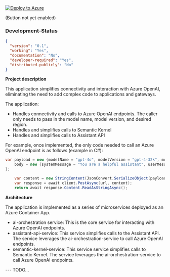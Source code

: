 <a href="https://">
    <img src="https://aka.ms/deploytoazurebutton" alt="Deploy to Azure">
</a>

(Button not yet enabled)

### Development-Status
```json
{
  "version": "0.1",
  "working": "Yes",
  "documentation": "No",
  "developer-required": "Yes",
  "distributed-publicly": "No"
}
```

**Project description**

This application simplifies connectivity and interaction with Azure OpenAI, eliminating the need to add complex code to applications and gateways.

The application:
 - Handles connectivity and calls to Azure OpenAI endpoints. The caller only needs to pass in the model name, model version, and desired region.
 - Handles and simplifies calls to Semantic Kernel
 - Handles and simplifies  calls to Assistant API

For example, once implemented, the only code needed to call an Azure OpenAI endpoint is as follows (example in C#):

```csharp
var payload = new {modelName = "gpt-4o", modelVersion = "gpt-4-32k", modelRegion = "eastus",
    body = new {systemMessage = "You are a helpful assistant", userMessage = "How is the weather in Boston?"}
};

    var content = new StringContent(JsonConvert.SerializeObject(payload), Encoding.UTF8, "application/json");
    var response = await client.PostAsync(url, content);
    return await response.Content.ReadAsStringAsync();
```

**Architecture**

The application is implemented as a series of microservices deployed as an Azure Container App.

 - ai-orchestration service: This is the core service for interacting with Azure OpenAI endpoints.
 - assistant-api-service: This service simplifies calls to the Assistant API. The service leverages the ai-orchestration-service to call Azure OpenAI endpoints.
 - semantic-kernel-service: This service service simplifies calls to Semantic Kernel. The service leverages the ai-orchestration-service to call Azure OpenAI endpoints.

--- TODO...
